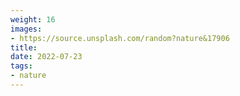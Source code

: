 ```yaml
---
weight: 16
images:
- https://source.unsplash.com/random?nature&17906
title: 
date: 2022-07-23
tags:
- nature
---
```

